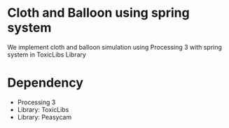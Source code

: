# Cloth and Balloon using spring system
  We implement cloth and balloon simulation using Processing 3 with spring system in ToxicLibs Library

# Dependency
- Processing 3
- Library: ToxicLibs 
- Library: Peasycam
